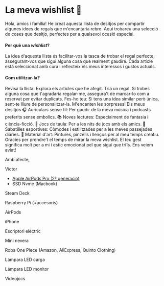 # La meva wishlist 🎁
Hola, amics i família!
He creat aquesta llista de desitjos per compartir algunes idees de regals que m'encantaria rebre. Aquí trobareu una selecció de coses que desitjo, perfectes per a qualsevol ocasió especial.

#### Per què una *wishlist*?
La idea d'aquesta llista és facilitar-vos la tasca de trobar el regal perfecte, assegurant-vos que sigui alguna cosa que realment gaudiré. Cada article està seleccionat amb cura i reflecteix els meus interessos i gustos actuals.

#### Com utilitzar-la?
Revisa la llista: Explora els articles que he afegit.
Tria un regal: Si trobes alguna cosa que t'agradaria regalar-me, assegura't de marcar-lo com a reservat per evitar duplicats.
Fes-ho teu: Si tens una idea similar però única, sent-te lliure de personalitzar-la. M'encanten les sorpreses!
Els meus desitjos
🎧 Auriculars sense fil: Per gaudir de la meva música i podcasts preferits sense embolics.
📚 Noves lectures: Especialment de fantasia i ciència-ficció.
🧩 Jocs de taula: Per a les nits de jocs amb els amics.
👟 Sabatilles esportives: Còmodes i estilitzades per a les meves passejades diàries.
🎨 Material d'art: Pintures, pinzells i llenços per al meu temps creatiu.
Gràcies per prendre't el temps de mirar la meva wishlist. El teu gest significa molt per a mi i estic emocionat pel que sigui que triïs. Ens veiem aviat!

Amb afecte,

Víctor

- [Apple AirPods Pro (2ª generació)](https://amzn.eu/d/51HVK3K)
- SSD Nvme (Macbook)

Steam Deck

Raspberry Pi (+accesoris)

AirPods

iPhone

Escriptori elèctric

Mini nevera

Roba One Piece (Amazon, AliExpress, Quinto Clothing)

Lámpara LED carga

Lámpara LED monitor

Videojocs
